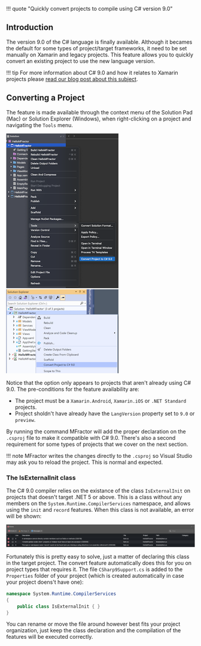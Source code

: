 !!! quote "Quickly convert projects to compile using C# version 9.0"

## Introduction

The version 9.0 of the C# language is finally available. Although it becames the default for some types of project/target frameworks, it need to be set manually on Xamarin and legacy projects. This feature allows you to quickly convert an existing project to use the new language version.

!!! tip
    For more information about C# 9.0 and how it relates to Xamarin projects please [read our blog post about this subject](https://www.mfractor.com/blogs/news/net-5-0-and-c-9-0-for-xamarin-developers). 

## Converting a Project

The feature is made available through the context menu of the Solution Pad (Mac) or Solution Explorer (Windows), when right-clicking on a project and navigating the `Tools` menu.

![](/img/csharp/conv-cs9-menu-vsmac.png) ![](/img/csharp/conv-cs9-menu-vswin.png)

Notice that the option only appears to projects that aren't already using C# 9.0. The pre-conditions for the feature availability are:

* The project must be a `Xamarin.Android`, `Xamarin.iOS` or `.NET Standard` projects.
* Project sholdn't have already have the `LangVersion` property set to `9.0` or `preview`.

By running the command MFractor will add the proper declaration on the `.csproj` file to make it compatible with C# 9.0. There's also a second requirement for some types of projects that we cover on the next section.

!!! note
    MFractor writes the changes directly to the `.csproj` so Visual Studio may ask you to reload the project. This is normal and expected.

### The IsExternalInit class

The C# 9.0 compiler relies on the existance of the class `IsExternalInit` on projects that doesn't target .NET 5 or above. This is a class without any members on the `System.Runtime.CompilerServices` namespace, and allows using the `init` and `record` features. When this class is not available, an error will be shown:

![](/img/csharp/conv-cs9-error.png)

Fortunately this is pretty easy to solve, just a matter of declaring this class in the target project. The convert feature automatically does this for you on project types that requires it. The file `CSharp9Support.cs` is added to the `Properties` folder of your project (which is created automatically in case your project doens't have one):

```csharp
namespace System.Runtime.CompilerServices
{
    public class IsExternalInit { }
}
```

You can rename or move the file around however best fits your project organization, just keep the class declaration and the compilation of the features will be executed correctly.